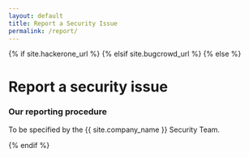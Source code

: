 ```yaml
---
layout: default
title: Report a Security Issue
permalink: /report/
---
```


{% if site.hackerone_url %}
	<script type="text/javascript">
		window.location = "{{ site.hackerone_url }}";
	</script>
{% elsif site.bugcrowd_url %}
	<script type="text/javascript">
		window.location = "{{ site.bugcrowd_url }}";
	</script>
{% else %}
# Report a security issue

### Our reporting procedure

To be specified by the {{ site.company_name }} Security Team.

<!--<iframe src="https://bugcrowd.com/{{ bugcrowd_id }}/external/report" style="width: 100%; height: 2480px; border: medium none; overflow: hidden;" scrolling="no" id="iFrameResizer0"></iframe>-->
{% endif %}